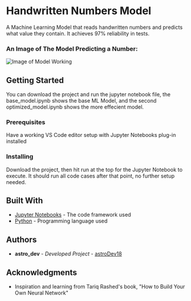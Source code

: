 # Handwritten Numbers Model

A Machine Learning Model that reads handwritten numbers and predicts what value they contain. It achieves 97% reliability in tests.
### An Image of The Model Predicting a Number:
![Image of Model Working](https://cdn.discordapp.com/attachments/755504752011378822/1222203897297502288/image.png?ex=66155d14&is=6602e814&hm=48c940dee3007c758df79353733d35915367fa22c39aea47d25e9a82a276d670&)

## Getting Started

You can download the project and run the jupyter notebook file, the base_model.ipynb shows the base ML Model, and the second optimized_model.ipynb shows the more effecient model. 

### Prerequisites

Have a working VS Code editor setup with Jupyter Notebooks plug-in installed

### Installing

Download the project, then hit run at the top for the Jupyter Notebook to execute. It should run all code cases after that point, no further setup needed.

## Built With

* [Jupyter Notebooks]([https://docs.jupyter.org/en/latest/](https://github.com/jupyter/notebook)) - The code framework used
* [Python](https://www.python.org/) - Programming language used

## Authors

* **astro_dev** - *Developed Project* - [astroDev18](https://github.com/astroDev18)

## Acknowledgments

* Inspiration and learning from Tariq Rashed's book, "How to Build Your Own Neural Network"
